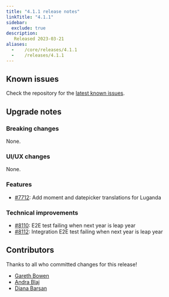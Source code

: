 ```yaml
---
title: "4.1.1 release notes"
linkTitle: "4.1.1"
sidebar:
  exclude: true
description:
   Released 2023-03-21
aliases:
  -    /core/releases/4.1.1
  -    /releases/4.1.1
---
```


## Known issues

Check the repository for the [latest known issues](https://github.com/medic/cht-core/issues?q=is%3Aissue+label%3A%22Affects%3A+4.1.1%22).

## Upgrade notes

### Breaking changes

None.

### UI/UX changes

None.

### Features

- [#7712](https://github.com/medic/cht-core/issues/7712): Add moment and datepicker translations for Luganda

### Technical improvements

- [#8110](https://github.com/medic/cht-core/issues/8110): E2E test failing when next year is leap year
- [#8112](https://github.com/medic/cht-core/issues/8112): Integration E2E test failing when next year is leap year

## Contributors

Thanks to all who committed changes for this release!

- [Gareth Bowen](https://github.com/garethbowen)
- [Andra Blaj](https://github.com/andrablaj)
- [Diana Barsan](https://github.com/dianabarsan)

